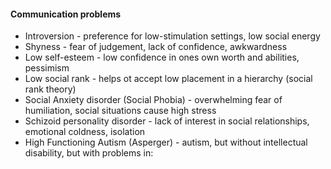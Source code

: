 #### Communication problems
* Introversion - preference for low-stimulation settings, low social energy
* Shyness - fear of judgement, lack of confidence, awkwardness
* Low self-esteem - low confidence in ones own worth and abilities, pessimism
* Low social rank - helps ot accept low placement in a hierarchy (social rank theory)
* Social Anxiety disorder (Social Phobia) - overwhelming fear of humiliation, social situations cause high stress
* Schizoid personality disorder - lack of interest in social relationships, emotional coldness, isolation
* High Functioning Autism (Asperger) - autism, but without intellectual disability, but with problems in:
